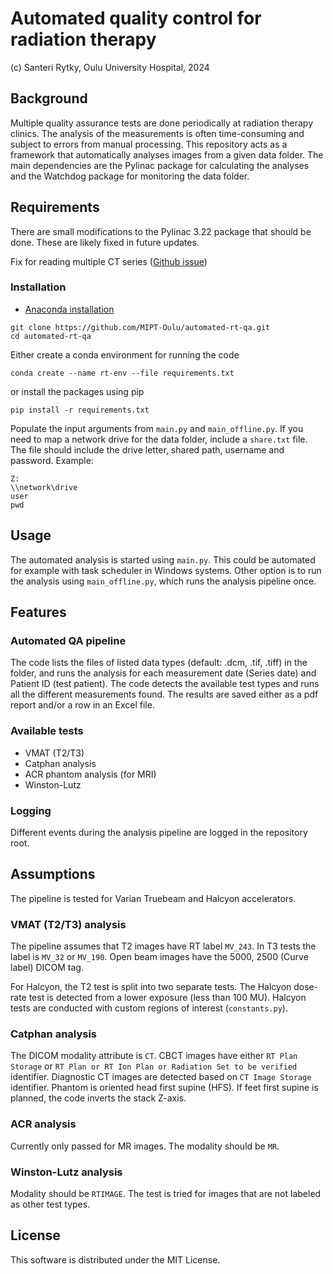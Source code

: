 # Automated quality control for radiation therapy 

(c) Santeri Rytky, Oulu University Hospital, 2024

## Background
Multiple quality assurance tests are done periodically at radiation therapy clinics. 
The analysis of the measurements is often time-consuming and subject to errors from manual processing.
This repository acts as a framework that automatically analyses images from a given data folder.
The main dependencies are the Pylinac package for calculating the analyses 
and the Watchdog package for monitoring the data folder.

## Requirements
There are small modifications to the Pylinac 3.22 package that should be done.
These are likely fixed in future updates.

Fix for reading multiple CT series ([Github issue](https://github.com/jrkerns/pylinac/issues/494))

### Installation
- [Anaconda installation](https://docs.anaconda.com/anaconda/install/) 
```
git clone https://github.com/MIPT-Oulu/automated-rt-qa.git
cd automated-rt-qa
```
Either create a conda environment for running the code
```
conda create --name rt-env --file requirements.txt
```
or install the packages using pip
```
pip install -r requirements.txt
```

Populate the input arguments from `main.py` and `main_offline.py`. 
If you need to map a network drive for the data folder, include a `share.txt` file.
The file should include the drive letter, shared path, username and password. Example:
```
Z:
\\network\drive
user
pwd
```

## Usage
The automated analysis is started using `main.py`.
This could be automated for example with task scheduler in Windows systems.
Other option is to run the analysis using `main_offline.py`, which runs the analysis pipeline once.

## Features

### Automated QA pipeline
The code lists the files of listed data types (default: .dcm, .tif, .tiff) in the folder, and 
runs the analysis for each measurement date (Series date) and Patient ID (test patient).
The code detects the available test types and runs all the different measurements found.
The results are saved either as a pdf report and/or a row in an Excel file.

### Available tests
- VMAT (T2/T3)
- Catphan analysis
- ACR phantom analysis (for MRI)
- Winston-Lutz

### Logging
Different events during the analysis pipeline are logged in the repository root.

## Assumptions
The pipeline is tested for Varian Truebeam and Halcyon accelerators.

### VMAT (T2/T3) analysis
The pipeline assumes that T2 images have RT label `MV_243`. 
In T3 tests the label is `MV_32` or `MV_190`.
Open beam images have the 5000, 2500 (Curve label) DICOM tag.

For Halcyon, the T2 test is split into two separate tests. 
The Halcyon dose-rate test is detected from a lower exposure (less than 100 MU).
Halcyon tests are conducted with custom regions of interest (`constants.py`).

### Catphan analysis
The DICOM modality attribute is `CT`.
CBCT images have either `RT Plan Storage` or `RT Plan or RT Ion Plan or Radiation Set to be verified` identifier.
Diagnostic CT images are detected based on `CT Image Storage` identifier.
Phantom is oriented head first supine (HFS). If feet first supine is planned, the code inverts the stack Z-axis.

### ACR analysis
Currently only passed for MR images. The modality should be `MR`.

### Winston-Lutz analysis
Modality should be `RTIMAGE`. The test is tried for images that are not labeled as other test types.

## License
This software is distributed under the MIT License.
